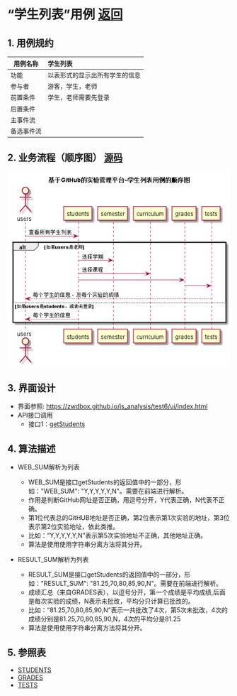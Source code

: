 ﻿<!-- markdownlint-disable MD033-->
<!-- 禁止MD033类型的警告 https://www.npmjs.com/package/markdownlint -->

# “学生列表”用例 [返回](../README.md)
## 1. 用例规约

|用例名称|学生列表|
|-------|:-------------|
|功能|以表形式的显示出所有学生的信息|
|参与者|游客，学生，老师|
|前置条件|学生，老师需要先登录|
|后置条件| |
|主事件流| |
|备选事件流| |

## 2. 业务流程（顺序图） [源码](../src/Sequence学生列表.puml)
![sequence1](../Sequence学生列表.png) 

## 3. 界面设计
- 界面参照: https://zwdbox.github.io/is_analysis/test6/ui/index.html
- API接口调用
    - 接口1：[getStudents](../接口/getStudents.md) 

## 4. 算法描述

- WEB_SUM解析为列表  
  - WEB_SUM是接口getStudents的返回值中的一部分，形如："WEB_SUM": "Y,Y,Y,Y,Y,N"。需要在前端进行解析。  
  - 作用是判断GitHub网址是否正确，用逗号分开，Y代表正确，N代表不正确。  
  - 第1位代表总的GitHUB地址是否正确，第2位表示第1次实验的地址，第3位表示第2位实验地址，依此类推。
  - 比如：“Y,Y,Y,Y,Y,N”表示第5次实验地址不正确，其他地址正确。  
  - 算法是使用使用字符串分离方法将其分开。

- RESULT_SUM解析为列表
    - RESULT_SUM是接口getStudents的返回值中的一部分，形如："RESULT_SUM": "81.25,70,80,85,90,N"。需要在前端进行解析。
    - 成绩汇总（来自GRADES表），以逗号分开，第一个成绩是平均成绩,后面是每次实验的成绩，N表示未批改，平均分只计算已批改的。    
    - 比如：“81.25,70,80,85,90,N”表示一共批改了4次，第5次未批改，4次的成绩分别是81.25,70,80,85,90,N，4次的平均分是81.25
    - 算法是使用使用字符串分离方法将其分开。
    
## 5. 参照表

- [STUDENTS](../数据库设计.md/#STUDENTS)
- [GRADES](../数据库设计.md/#GRADES)
- [TESTS](../数据库设计.md/#TESTS)


